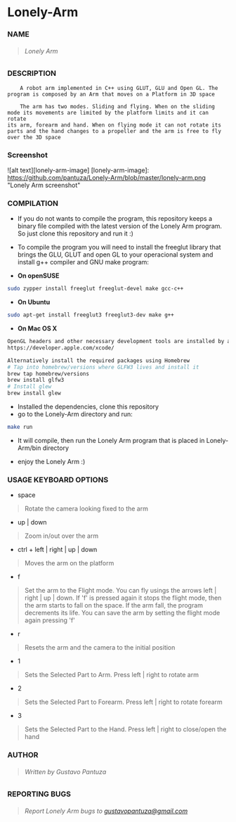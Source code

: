 Lonely-Arm
==========

### NAME
> ###### Lonely Arm
    
### DESCRIPTION

        A robot arm implemented in C++ using GLUT, GLU and Open GL. The 
    program is composed by an Arm that moves on a Platform in 3D space
    
        The arm has two modes. Sliding and flying. When on the sliding
    mode its movements are limited by the platform limits and it can rotate 
    its arm, forearm and hand. When on flying mode it can not rotate its 
    parts and the hand changes to a propeller and the arm is free to fly 
    over the 3D space

### Screenshot
![alt text][lonely-arm-image]
[lonely-arm-image]: https://github.com/pantuza/Lonely-Arm/blob/master/lonely-arm.png "Lonely Arm screenshot"


### COMPILATION

- If you do not wants to compile the program, this repository keeps a 
  binary file compiled with the latest version of the Lonely Arm program.
  So just clone this repository and run it :)

- To compile the program you will need to install the freeglut library 
  that brings the GLU, GLUT and open GL to your operacional system and 
  install g++ compiler and GNU make program:
- **On openSUSE**

```bash
sudo zypper install freeglut freeglut-devel make gcc-c++
```
- **On Ubuntu**

```bash
sudo apt-get install freeglut3 freeglut3-dev make g++
```
- **On Mac OS X**

```bash
OpenGL headers and other necessary development tools are installed by a separate developer tools package, Xcode. Xcode can be downloaded from here
https://developer.apple.com/xcode/

Alternatively install the required packages using Homebrew
# Tap into homebrew/versions where GLFW3 lives and install it
brew tap homebrew/versions
brew install glfw3
# Install glew
brew install glew
```
- Installed the dependencies, clone this repository
- go to the Lonely-Arm directory and run:
```bash
make run
```
  - It will compile, then run the Lonely Arm program
    that is placed in Lonely-Arm/bin directory

- enjoy the Lonely Arm :)

### USAGE KEYBOARD OPTIONS
- space
> Rotate the camera looking fixed to the arm

- up | down
> Zoom in/out over the arm

- ctrl + left | right | up | down  
> Moves the arm on the platform

- f
> Set the arm to the Flight mode. You can fly usings the arrows 
> left | right | up | down. If 'f' is pressed again it stops the flight
> mode, then the arm starts to fall on the space. If the arm fall, the
> program decrements its life. You can save the arm by setting the 
> flight mode again pressing 'f'

- r
> Resets the arm and the camera to the initial position

- 1 
> Sets the Selected Part to Arm. Press left | right to rotate arm

- 2
> Sets the Selected Part to Forearm. Press left | right to rotate forearm

- 3
> Sets the Selected Part to the Hand. Press left | right to close/open the hand

### AUTHOR
> ###### Written by Gustavo Pantuza

### REPORTING BUGS

> ###### Report Lonely Arm bugs to gustavopantuza@gmail.com
